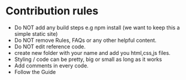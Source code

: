 # Contribution rules

- Do NOT add any build steps e.g npm install (we want to keep this a simple static site)
- Do NOT remove Rules, FAQs or any other helpful content.
- Do NOT edit reference code.
- create new folder with your name and add you html,css,js files.
- Styling / code can be pretty, big or small as long as it works
- Add comments in every code.
- Follow the Guide
